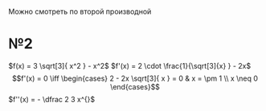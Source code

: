 Можно смотреть по второй производной
# №2
$f(x) = 3 \sqrt[3]{ x^2 } - x^2$
$f'(x) = 2 \cdot \frac{1}{\sqrt[3]{x} } - 2x$
$$f'(x) = 0 \iff \begin{cases}
2 - 2x \sqrt[3]{ x } = 0  & x = \pm 1 \\
x \neq 0
\end{cases}$$
$f''(x) = - \dfrac 2 3 x^{}$